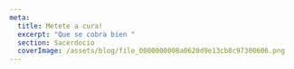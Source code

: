 ```yaml
---
meta:
  title: Metete a cura!
  excerpt: "Que se cobra bien "
  section: Sacerdocio
  coverImage: /assets/blog/file_0000000008a0620d9e13cb8c97300606.png
---
```

